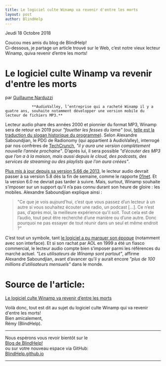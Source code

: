 ```yaml
---
title: Le logiciel culte Winamp va revenir d'entre les morts
layout: post
author: BlindHelp
---
```


<footer>Jeudi 18 Octobre 2018</footer>


Coucou mes amis du blog de BlindHelp!               
Ci-dessous, je partage un article trouvé sur le Web, c’est notre vieux lecteur Winamp, quiva revenir d’entre les morts!              

# Le logiciel culte Winamp va revenir d'entre les morts
par <a href="https://www.konbini.com/fr/author/gnarduzzi/" target="_blank" rel="noopener">Guillaume Narduzzi</a>

				**AudioValley, l’entreprise qui a racheté Winamp il y a quatre ans, souhaite notamment développer une version mobile du lecteur de fichiers MP3.**
<p class="title-large padding-bottomx2 blocx3">Lecteur audio phare des années 2000 et pionnier du format MP3, Winamp sera de retour en 2019 pour <em>"fouetter les fesses du lama" </em>(oui, <a href="https://www.youtube.com/watch?v=HaF-nRS_CWM" target="_blank" rel="noopener">telle est la traduction du slogan historique du programme</a>). Selon Alexandre Saboundjian, le PDG de Radionomy (qui appartient à AudioValley), interrogé par nos confrères de <a href="https://techcrunch.com/2018/10/15/winamp-returns-in-2019-to-whip-the-llamas-ass-harder-than-ever/" target="_blank" rel="noopener">TechCrunch</a>, <em>"il y aura une version complètement nouvelle l’année prochaine"</em>. D’après lui, il sera possible <em>"d’écouter des MP3 que l’on a à la maison, mais aussi depuis le cloud, des podcasts, des services de streaming ou des playlists que l’on aura créées"</em>.</p>
<p><a href="https://abonnes.lemonde.fr/technologies/article/2013/11/22/fermeture-definitive-du-lecteur-multimedia-winamp_3518479_651865.html?" target="_blank" rel="noopener">Plus mis à jour depuis sa version 5.66 de 2013</a>, le lecteur audio devrait passer à sa version 5.8 dès la fin de semaine, comme le rapporte <a href="https://www.01net.com/actualites/winamp-reviendra-en-2019-et-misera-tout-sur-le-mobile-1545128.html" target="_blank" rel="noopener">01net</a>. Et la version 6.0 ne devrait pas tarder à suivre. Mais, surtout, Winamp souhaite s’imposer sur un support qu’il n’a pas connu durant son heure de gloire : les mobiles. Alexandre Saboundjian explique ainsi :</p>
<blockquote><p>"Ce que je vois aujourd’hui, c’est que vous passez d’un lecteur à un autre si vous souhaitez écouter une radio, un podcast […]. Ce n’est pas, d’après moi, la meilleure expérience qu’il soit. Tout cela est de l’audio, tout peut être recherché d’une manière ou d’une autre. Donc pourquoi ne pas essayer de tout réunir dans un seul et même endroit ?"</p></blockquote>
<p>C’est tout un symbole, tant <a href="http://www.konbini.com/fr/tendances-2/vetement-metalliques-bulles-de-plastique-et-aliens-qui-se-rappelle-de-lesthetique-de-lan-2000/" target="_blank" rel="noopener">le logiciel a pu marquer son époque</a> (notamment avec son interface). Et si son rachat par AOL en 1999 a été un fiasco commercial, le lecteur audio compte bien s’imposer parmi les références du marché actuel. <em>"Les utilisateurs de Winamp sont partout"</em>, affirme Alexandre Saboundjian, avant d’avancer qu’il y aurait encore <em>"plus de 100 millions d’utilisateurs mensuels"</em> dans le monde.</p>
<h1>Source de l'article:</h1>
  <a href="https://www.konbini.com/fr/entertainment-2/topic_music/winamp-sera-de-retour-en-2019-lecteur-mp3/" target="_blank" rel="noopener">Le logiciel culte Winamp va revenir d’entre les morts</a>

Voilà donc,  tout est dit au sujet du logiciel culte Winamp qui va revenir d'entre les morts!                
Bien amicalement,              
Rémy (BlindHelp).

---

Nous espérons vous revoir bientôt sur le      
[Blog de BlindHelp!](http://blindhelp.blogspot.fr/)                    
ou sur  votre nouveau espace via GitHub:                     
[BlindHelp.github.io](https://blindhelp.github.io)                    

---